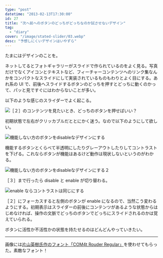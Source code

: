 ```yaml
---
type: "post"
datetime: "2013-02-13T17:30:00"
id: 27
title: "次へ前ヘのボタンのどっちがどっちなのか試させないデザイン"
tag:
  - "diary"
cover: "/image/stated-slider/03.webp"
desc: "予想しにくいデザインはいやずら"
---
```


たまにはデザインのことを。

ネットしてるとフォトギャラリーがスライドで作られているのをよく見る。写真だけでなくアイコンとテキストなど、フィーチャーコンテンツへのリンク集なんかをコンパクトなスライドにして実装されているものもわりとよく目にする。あれ系の UI で、前後へスライドするボタンのどっちを押すとどっちに動くのかって、パッと見ですぐにはわからないことが多い。

以下のような感じのスライダーでよく起こる。

![［２］のコンテンツを見たいとき、どっちのボタンを押せばいい？](/image/stated-slider/01.webp)

初期状態で左右がクリッカブルだととにかく迷う。なので以下のようにして欲しい。

![機能しない方のボタンをdisableなデザインにする](/image/stated-slider/02.webp)

機能するボタンとくらべて半透明にしたりグレーアウトしたりしてコントラストを下げる。これならボタンが機能はあるけど動作は現状しないというのがわかる。

![機能しない方のボタンをdisableなデザインにする２](/image/stated-slider/04.webp)

［３］まで行ったら disable と enable が切り替わる。

![enable ならコントラストは同じにする](/image/stated-slider/03.webp)

［２］にフォーカスすると左側のボタンが enable になるので、当然こう変わるようにする。初期表示はスライダーの前後にコンテンツがあるような状態からはじめなければ、操作の文脈でどっちのボタンでどっちにスライドされるのかは覚えていられる。

ボタンに活性か不活性かの状態を持たせるのはどんどんやっていきたい。

---

画像には[片山英樹氏作のフォント「COM4t Rouder Regular」](http://com4t-fff.seesaa.net/article/248838684.html)を使わせてもらった。素敵なフォント！
